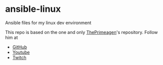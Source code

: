 # ansible-linux

Ansible files for my linux dev environment

This repo is based on the one and only [ThePrimeagen](https://github.com/ThePrimeagen/ansible)'s repository.
Follow him at 
  - [GitHub](https://github.com/ThePrimeagen)
  - [Youtube](https://www.youtube.com/c/ThePrimeagen)
  - [Twitch](https://www.twitch.tv/theprimeagen)